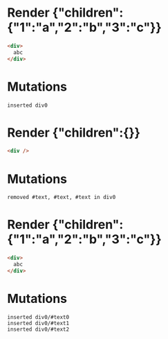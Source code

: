 # Render {"children":{"1":"a","2":"b","3":"c"}}
```html
<div>
  abc
</div>
```

# Mutations
```
inserted div0
```


# Render {"children":{}}
```html
<div />
```

# Mutations
```
removed #text, #text, #text in div0
```


# Render {"children":{"1":"a","2":"b","3":"c"}}
```html
<div>
  abc
</div>
```

# Mutations
```
inserted div0/#text0
inserted div0/#text1
inserted div0/#text2
```